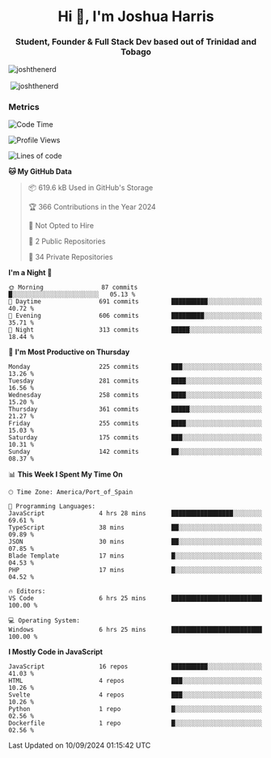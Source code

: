 <h1 align="center">Hi 👋, I'm Joshua Harris</h1>
<h3 align="center">Student, Founder & Full Stack Dev based out of Trinidad and Tobago</h3>

<p align="left"> <img src="https://komarev.com/ghpvc/?username=JoshTheDeveloperr" alt="joshthenerd" /> </p>

<p>&nbsp;<img align="center" src="https://github-readme-stats.vercel.app/api?username=JoshTheDeveloperr&show_icons=true&count_private=true" alt="joshthenerd" /></p>

### Metrics

<!--START_SECTION:waka-->
![Code Time](http://img.shields.io/badge/Code%20Time-919%20hrs%2012%20mins-blue)

![Profile Views](http://img.shields.io/badge/Profile%20Views-0-blue)

![Lines of code](https://img.shields.io/badge/From%20Hello%20World%20I%27ve%20Written-3.3%20million%20lines%20of%20code-blue)

**🐱 My GitHub Data** 

> 📦 619.6 kB Used in GitHub's Storage 
 > 
> 🏆 366 Contributions in the Year 2024
 > 
> 🚫 Not Opted to Hire
 > 
> 📜 2 Public Repositories 
 > 
> 🔑 34 Private Repositories 
 > 
**I'm a Night 🦉** 

```text
🌞 Morning                87 commits          █░░░░░░░░░░░░░░░░░░░░░░░░   05.13 % 
🌆 Daytime                691 commits         ██████████░░░░░░░░░░░░░░░   40.72 % 
🌃 Evening                606 commits         █████████░░░░░░░░░░░░░░░░   35.71 % 
🌙 Night                  313 commits         █████░░░░░░░░░░░░░░░░░░░░   18.44 % 
```
📅 **I'm Most Productive on Thursday** 

```text
Monday                   225 commits         ███░░░░░░░░░░░░░░░░░░░░░░   13.26 % 
Tuesday                  281 commits         ████░░░░░░░░░░░░░░░░░░░░░   16.56 % 
Wednesday                258 commits         ████░░░░░░░░░░░░░░░░░░░░░   15.20 % 
Thursday                 361 commits         █████░░░░░░░░░░░░░░░░░░░░   21.27 % 
Friday                   255 commits         ████░░░░░░░░░░░░░░░░░░░░░   15.03 % 
Saturday                 175 commits         ███░░░░░░░░░░░░░░░░░░░░░░   10.31 % 
Sunday                   142 commits         ██░░░░░░░░░░░░░░░░░░░░░░░   08.37 % 
```


📊 **This Week I Spent My Time On** 

```text
🕑︎ Time Zone: America/Port_of_Spain

💬 Programming Languages: 
JavaScript               4 hrs 28 mins       █████████████████░░░░░░░░   69.61 % 
TypeScript               38 mins             ██░░░░░░░░░░░░░░░░░░░░░░░   09.89 % 
JSON                     30 mins             ██░░░░░░░░░░░░░░░░░░░░░░░   07.85 % 
Blade Template           17 mins             █░░░░░░░░░░░░░░░░░░░░░░░░   04.53 % 
PHP                      17 mins             █░░░░░░░░░░░░░░░░░░░░░░░░   04.52 % 

🔥 Editors: 
VS Code                  6 hrs 25 mins       █████████████████████████   100.00 % 

💻 Operating System: 
Windows                  6 hrs 25 mins       █████████████████████████   100.00 % 
```

**I Mostly Code in JavaScript** 

```text
JavaScript               16 repos            ██████████░░░░░░░░░░░░░░░   41.03 % 
HTML                     4 repos             ███░░░░░░░░░░░░░░░░░░░░░░   10.26 % 
Svelte                   4 repos             ███░░░░░░░░░░░░░░░░░░░░░░   10.26 % 
Python                   1 repo              █░░░░░░░░░░░░░░░░░░░░░░░░   02.56 % 
Dockerfile               1 repo              █░░░░░░░░░░░░░░░░░░░░░░░░   02.56 % 
```




 Last Updated on 10/09/2024 01:15:42 UTC
<!--END_SECTION:waka-->
